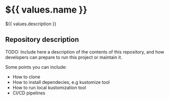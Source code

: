 # ${{ values.name }}
${{ values.description }}
## Repository description
TODO: Include here a description of the contents of this repository, and how developers can prepare to run this project or maintain it.

Some points you can include:
- How to clone
- How to install dependecies, e.g kustomize tool
- How to run local kustomization tool
- CI/CD pipelines